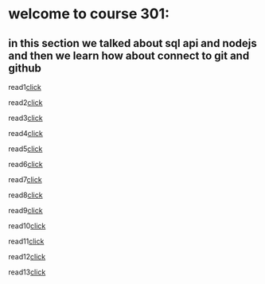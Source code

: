 # welcome to course 301:

## in this section we talked about sql api and nodejs and then we learn how about connect to git and github

 read1[click](read1.md)

  read2[click](read2.md) 

  read3[click](read3.md) 

  read4[click](read4.md) 

read5[click](read5.md) 

read6[click](read6.md) 

read7[click](read7.md) 

read8[click](read8.md) 

read9[click](read9.md) 

read10[click](read010.md) 

read11[click](read011.md) 

read12[click](read012.md) 

read13[click](read013.md) 





